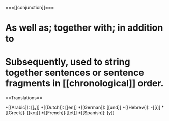 ===[[conjunction]]===

# As well as; together with; in addition to
# Subsequently, used to string together sentences or sentence fragments in [[chronological]] order.

==Translations==

*[[Arabic]]: [[و]]
*[[Dutch]]: [[en]]
*[[German]]: [[und]]
*[[Hebrew]]: -[[ו]]
*[[Greek]]: [[και]]
*[[French]]:[[et]]
*[[Spanish]]: [y]]